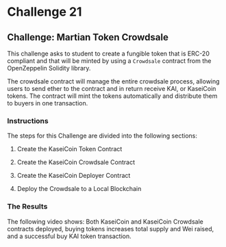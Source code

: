 # Challenge 21

## Challenge: Martian Token Crowdsale

This challenge asks to student to create a fungible token that is ERC-20 compliant and that will be minted by using a `Crowdsale` contract from the OpenZeppelin Solidity library.

The crowdsale contract will manage the entire crowdsale process, allowing users to send ether to the contract and in return receive KAI, or KaseiCoin tokens. The contract will mint the tokens automatically and distribute them to buyers in one transaction.

### Instructions

The steps for this Challenge are divided into the following sections:

1. Create the KaseiCoin Token Contract

2. Create the KaseiCoin Crowdsale Contract

3. Create the KaseiCoin Deployer Contract

4. Deploy the Crowdsale to a Local Blockchain

### The Results

The following video shows: Both KaseiCoin and KaseiCoin Crowdsale contracts deployed, buying tokens increases total supply and Wei raised, and a successful buy KAI token transaction.



